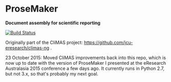 
ProseMaker
==========

**Document assembly for scientific reporting**

[![Build Status](https://travis-ci.org/DanielBaird/prosemaker.svg)](https://travis-ci.org/DanielBaird/prosemaker)

Originally part of the CliMAS project: https://github.com/jcu-eresearch/climas-ng .

23 October 2015: Moved CliMAS improvements back into this repo, which is now up to date with the version of ProseMaker I presented at the eResearch Australasia 2015 conference a few days ago.  It currently runs in Python 2.7, but not 3.x, so that's probably my next goal.
